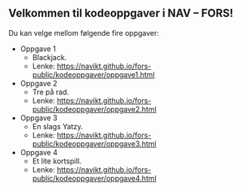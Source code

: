 ## Velkommen til kodeoppgaver i NAV – FORS!
Du kan velge mellom følgende fire oppgaver:
* Oppgave 1
    * Blackjack.
    * Lenke: https://navikt.github.io/fors-public/kodeoppgaver/oppgave1.html
* Oppgave 2
    * Tre på rad.
    * Lenke: https://navikt.github.io/fors-public/kodeoppgaver/oppgave2.html
* Oppgave 3
    * En slags Yatzy.
    * Lenke: https://navikt.github.io/fors-public/kodeoppgaver/oppgave3.html
* Oppgave 4
    * Et lite kortspill.
    * Lenke: https://navikt.github.io/fors-public/kodeoppgaver/oppgave4.html
